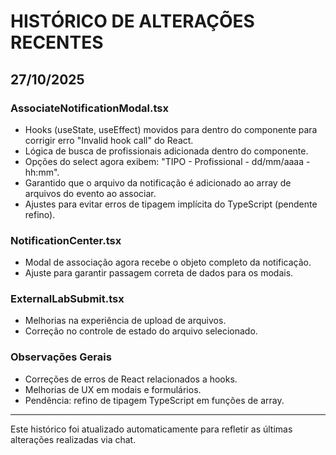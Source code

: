 # HISTÓRICO DE ALTERAÇÕES RECENTES

## 27/10/2025

### AssociateNotificationModal.tsx

- Hooks (useState, useEffect) movidos para dentro do componente para corrigir erro "Invalid hook call" do React.
- Lógica de busca de profissionais adicionada dentro do componente.
- Opções do select agora exibem: "TIPO - Profissional - dd/mm/aaaa - hh:mm".
- Garantido que o arquivo da notificação é adicionado ao array de arquivos do evento ao associar.
- Ajustes para evitar erros de tipagem implícita do TypeScript (pendente refino).

### NotificationCenter.tsx

- Modal de associação agora recebe o objeto completo da notificação.
- Ajuste para garantir passagem correta de dados para os modais.

### ExternalLabSubmit.tsx

- Melhorias na experiência de upload de arquivos.
- Correção no controle de estado do arquivo selecionado.

### Observações Gerais

- Correções de erros de React relacionados a hooks.
- Melhorias de UX em modais e formulários.
- Pendência: refino de tipagem TypeScript em funções de array.

---

Este histórico foi atualizado automaticamente para refletir as últimas alterações realizadas via chat.
